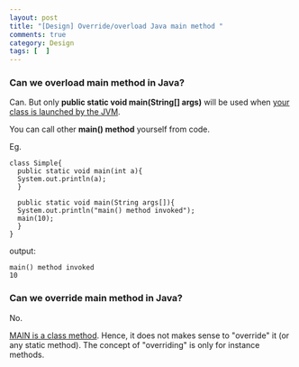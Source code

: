 ```yaml
---
layout: post
title: "[Design] Override/overload Java main method "
comments: true
category: Design
tags: [  ]
---
```


### Can we overload main method in Java?

Can. But only __public static void main(String[] args)__ will be used when [your class is launched by the JVM](http://stackoverflow.com/questions/3759315/can-we-overload-the-main-method-in-java). 

You can call other __main() method__ yourself from code. 

Eg.

    class Simple{  
      public static void main(int a){  
      System.out.println(a);  
      }  

      public static void main(String args[]){  
      System.out.println("main() method invoked");  
      main(10);  
      }  
    }

output: 

    main() method invoked
    10

### Can we override main method in Java?

No.

[MAIN is a class method](http://stackoverflow.com/questions/9083876/override-main-method). Hence, it does not makes sense to "override" it (or any static method). The concept of "overriding" is only for instance methods.
